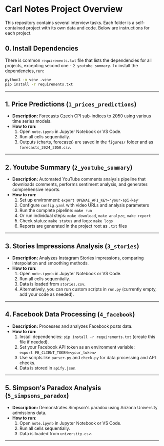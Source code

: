 # Carl Notes Project Overview

This repository contains several interview tasks. Each folder is a self-contained project with its own data and code. Below are instructions for each project.

## 0. Install Dependencies
There is common `requirements.txt` file that lists the dependencies for all projects, excepting second one - `2_youtube_summary`.
To install the dependencies, run:
```bash
python3 -m venv .venv
pip install -r requirements.txt
```

---

## 1. Price Predictions (`1_prices_predictions`)

- **Description:** Forecasts Czech CPI sub-indices to 2050 using various time series models.
- **How to run:**
  1. Open `note.ipynb` in Jupyter Notebook or VS Code.
  2. Run all cells sequentially.
  3. Outputs (charts, forecasts) are saved in the `figures/` folder and as `forecasts_2024_2050.csv`.

---

## 2. Youtube Summary (`2_youtube_summary`)

- **Description:** Automated YouTube comments analysis pipeline that downloads comments, performs sentiment analysis, and generates comprehensive reports.
- **How to run:**
  1. Set up environment: `export OPENAI_API_KEY='your-api-key'`
  2. Configure `config.yaml` with video URLs and analysis parameters
  3. Run the complete pipeline: `make run`
  4. Or run individual steps: `make download`, `make analyze`, `make report`
  5. Check status: `make status` and logs: `make logs`
  6. Reports are generated in the project root as `.txt` files

---

## 3. Stories Impressions Analysis (`3_stories`)

- **Description:** Analyzes Instagram Stories impressions, comparing interpolation and smoothing methods.
- **How to run:**
  1. Open `note.ipynb` in Jupyter Notebook or VS Code.
  2. Run all cells sequentially.
  3. Data is loaded from `stories.csv`.
  4. Alternatively, you can run custom scripts in `run.py` (currently empty, add your code as needed).

---

## 4. Facebook Data Processing (`4_facebook`)

- **Description:** Processes and analyzes Facebook posts data.
- **How to run:**
  1. Install dependencies: `pip install -r requirements.txt` (create this file if needed).
  2. Set your Facebook API token as an environment variable:  
     `export FB_CLIENT_TOKEN=<your_token>`
  3. Use scripts like `parser.py` and `check.py` for data processing and API checks.
  4. Data is stored in `apify.json`.

---

## 5. Simpson's Paradox Analysis (`5_simpsons_paradox`)

- **Description:** Demonstrates Simpson's paradox using Arizona University admissions data.
- **How to run:**
  1. Open `note.ipynb` in Jupyter Notebook or VS Code.
  2. Run all cells sequentially.
  3. Data is loaded from `university.csv`.

---

